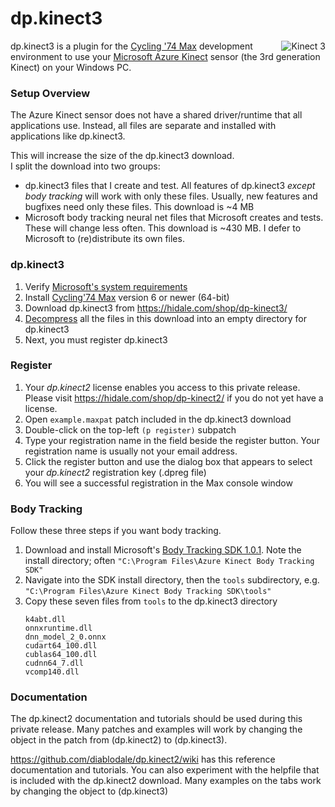 # dp.kinect3

<img align="right" src="https://user-images.githubusercontent.com/679350/92308029-f2755800-ef9a-11ea-9e80-d133662376d1.jpg" alt="Kinect 3"/>

dp.kinect3 is a plugin for the [Cycling '74 Max](https://cycling74.com/) development environment to use your [Microsoft Azure Kinect](https://azure.microsoft.com/en-us/services/kinect-dk/) sensor (the 3rd generation Kinect) on your Windows PC.

### Setup Overview

The Azure Kinect sensor does not have a shared driver/runtime
that all applications use. Instead, all files are separate and
installed with applications like dp.kinect3.

This will increase the size of the dp.kinect3 download.  
I split the download into two groups:

* dp.kinect3 files that I create and test. All features
  of dp.kinect3 _except body tracking_ will work with
  only these files. Usually, new features and bugfixes need
  only these files. This download is ~4 MB
* Microsoft body tracking neural net files that Microsoft
  creates and tests. These will change less often.
  This download is ~430 MB. I defer to Microsoft to
  (re)distribute its own files.

### dp.kinect3

1. Verify [Microsoft's system requirements](https://docs.microsoft.com/en-us/azure/kinect-dk/system-requirements)
2. Install [Cycling'74 Max](https://cycling74.com/downloads/) version 6 or newer (64-bit)
3. Download dp.kinect3 from <https://hidale.com/shop/dp-kinect3/>
4. [Decompress](https://support.microsoft.com/en-us/help/14200/windows-compress-uncompress-zip-files)
   all the files in this download into an empty directory for dp.kinect3
5. Next, you must register dp.kinect3

### Register

1. Your *dp.kinect2* license enables you access to this private release.
   Please visit <https://hidale.com/shop/dp-kinect2/>
   if you do not yet have a license.
2. Open `example.maxpat` patch included in the dp.kinect3 download
3. Double-click on the top-left `(p register)` subpatch
4. Type your registration name in the field beside the register button.
   Your registration name is usually not your email address.
5. Click the register button and use the dialog box that appears to select
   your *dp.kinect2* registration key (.dpreg file)
6. You will see a successful registration in the Max console window

### Body Tracking

Follow these three steps if you want body tracking.

1. Download and install Microsoft's
   [Body Tracking SDK 1.0.1](https://www.microsoft.com/en-us/download/details.aspx?id=100942). Note the install directory; often `"C:\Program Files\Azure Kinect Body Tracking SDK"`
2. Navigate into the SDK install directory, then the `tools` subdirectory,
   e.g. `"C:\Program Files\Azure Kinect Body Tracking SDK\tools"`
3. Copy these seven files from `tools` to
   the dp.kinect3 directory
   ```
   k4abt.dll
   onnxruntime.dll
   dnn_model_2_0.onnx
   cudart64_100.dll
   cublas64_100.dll
   cudnn64_7.dll
   vcomp140.dll
   ```

### Documentation

The dp.kinect2 documentation and tutorials should be used during this
private release. Many patches and examples will work by changing the object
in the patch from (dp.kinect2) to (dp.kinect3).

<https://github.com/diablodale/dp.kinect2/wiki> has this reference
documentation and tutorials. You can also experiment with the helpfile
that is included with the dp.kinect2 download. Many examples
on the tabs work by changing the object to (dp.kinect3)
